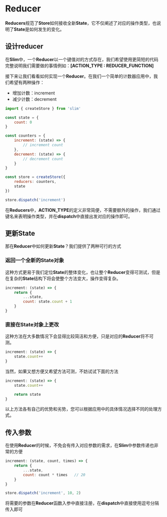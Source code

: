 # Reducer

**Reducers**规范了**Store**如何接收全新**State**，它不仅阐述了对应的操作类型，也说明了**State**是如何发生的变化。

## 设计reducer
在**Slim**中，一个**Reducer**以一个键值对的方式存在，我们希望使用更简短的代码完整说明我们需要做的事情例如：**[ACTION_TYPE : REDUCER_FUNCTION]**

接下来让我们看看如何实现一个**Reducer**。在我们一个简单的计数器应用中，我们希望有两种操作：

* 增加计数：increment
* 减少计数：decrement

```javascript
import { createStore } from 'slim'

const state = {
    count: 0
}

const counters = {
    increment: (state) => {
        // increment count
    },
    decrement: (state) => {
        // decrement count
    }
}

const store = createStore({
    reducers: counters,
    state
})

store.dispatch('increment')
```

在**Reducers**中，**ACTION_TYPE**的定义非常简便，不需要额外的操作，我们通过键名来表明操作类型，并在**dispatch**中直接出发对应的操作即可。

## 更新State

那在**Reducer**中如何更新**State**？我们提供了两种可行的方式

### 返回一个全新的State对象

这种方式更易于我们定位**State**的整体变化，也让整个**Reducer**变得可测试，但是在复杂的**State**结构下将会使整个方法变大，操作变得复杂。

```javascript
increment: (state) => {
    return {
        ...state,
        count: state.count + 1
    }
}
```

### 直接在State对象上更改

这种方法在大多数情况下会显得比较简洁和方便，只是对应的**Reducer**将不可测。

```javascript
increment: (state) => {
    state.count++
}
```

当然，如果又想方便又希望方法可测，不妨试试下面的方法

```javascript
increment: (state) => {
    state.count++

    return state
}
```

以上方法各有自己的优势和劣势，您可以根据应用中的具体情况选择不同的处理方式。

## 传入参数

在使用**Reducer**的时候，不免会有传入对应参数的需求，在**Slim**中参数传递也非常的方便

```javascript
increment: (state, count, times) => {
    return {
        ...state,
        count: count * times   // 20
    }
}

store.dispatch('increment', 10, 2)
```
将需要的参数在**Reducer**函数入参中直接注册，在**dispatch**中直接使用逗号分隔传入即可
